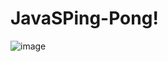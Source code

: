 # JavaSPing-Pong!
![image](https://user-images.githubusercontent.com/90481288/165442916-df68cf48-7c77-43a7-b52d-cbc7730399d1.png)
